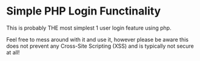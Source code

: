 # Simple PHP Login Functinality
This is probably THE most simplest 1 user login feature using php.

Feel free to mess around with it and use it, however please be aware this does not prevent any Cross-Site Scripting (XSS) and is typically not secure at all!
